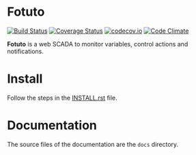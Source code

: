 # Fotuto

[![Build Status](https://travis-ci.org/cesarcruz/fotuto.svg?branch=master)](https://travis-ci.org/cesarcruz/fotuto)
[![Coverage Status](https://coveralls.io/repos/github/cesarcruz/fotuto/badge.svg?branch=master)](https://coveralls.io/github/cesarcruz/fotuto?branch=master)
[![codecov.io](https://codecov.io/github/cesarcruz/fotuto/coverage.svg?branch=master)](https://codecov.io/github/cesarcruz/fotuto?branch=master)
[![Code Climate](https://codeclimate.com/github/cesarcruz/fotuto/badges/gpa.svg)](https://codeclimate.com/github/cesarcruz/fotuto)

**Fotuto** is a web SCADA to monitor variables, control actions and notifications.

# Install

Follow the steps in the [INSTALL.rst](https://github.com/cesarcruz/fotuto/blob/master/INSTALL.rst) file.

# Documentation

The source files of the documentation are the `docs` directory.
